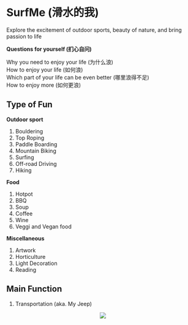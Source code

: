 # SurfMe (滑水的我)
Explore the excitement of outdoor sports, beauty of nature, and bring passion to life

**Questions for yourself (扪心自问)**

Why you need to enjoy your life (为什么浪) <br />
How to enjoy your life (如何浪) <br />
Which part of your life can be even better (哪里浪得不足) <br />
How to enjoy more (如何更浪) <br />

## Type of Fun
**Outdoor sport**
1. Bouldering
2. Top Roping
3. Paddle Boarding
4. Mountain Biking
5. Surfing
6. Off-road Driving
7. Hiking
   
**Food**
1. Hotpot
2. BBQ
3. Soup
4. Coffee
5. Wine
6. Veggi and Vegan food

**Miscellaneous**
1. Artwork
2. Horticulture
3. Light Decoration
4. Reading


## Main Function
1. Transportation (aka. My Jeep)
<p align="center">
  <img src="https://github.com/YuncongMa/SurfMe/assets/20191790/02e9b461-aa5b-43f2-b676-abc344bbeb41">
</p>




